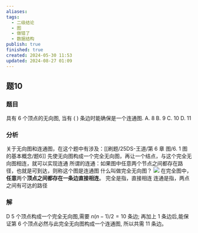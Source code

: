 ```yaml
---
aliases: 
tags:
  - 二级结论
  - 图
  - 做错了
  - 数据结构
publish: true
finished: true
created: 2024-05-30 11:53
updated: 2024-08-27 01:09
---
```

## 题10
### 题目
具有 6 个顶点的无向图, 当有 ( ) 条边时能确保是一个连通图.
A. 8 
B. 9 
C. 10 
D. 11
### 分析
关于无向图和连通图，在这个题中有涉及：[[刷题/25DS-王道/第 6 章 图/6. 1 图的基本概念/题6]]
先使无向图构成一个完全无向图，再让一个结点，与这个完全无向图相连，就可以实现连通
所谓的连通：如果图中任意两个节点之间都存在路径，也就是可到达，则称这个图是连通图
什么叫做完全无向图？
![](https://img.hwenyi.live/202408311414847.webp)
在完全图中，**任意**两个**顶点之间都存在一条边直接相连**。
完全是指，直接相连
连通是指，两点之间有可达的路径
### 解
D
5 个顶点构成一个完全无向图,需要 $n( {n - 1}) /2 = {10}$ 条边; 再加上 1 条边后,能保证第 6 个顶点必然与此完全无向图构成一个连通图, 所以共需 11 条边。